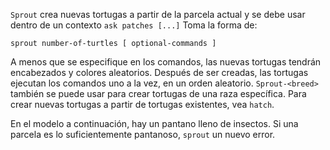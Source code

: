 ﻿`Sprout` crea nuevas tortugas a partir de la parcela actual y se debe usar dentro de un contexto `ask patches [...]` Toma la forma de:

 ```sprout number-of-turtles [ optional-commands ]```

A menos que se especifique en los comandos, las nuevas tortugas tendrán encabezados y colores aleatorios. Después de ser creadas, las tortugas ejecutan los comandos uno a la vez, en un orden aleatorio. `Sprout-<breed>` también se puede usar para crear tortugas de una raza específica. Para crear nuevas tortugas a partir de tortugas existentes, vea `hatch`.

En el modelo a continuación, hay un pantano lleno de insectos. Si una parcela es lo suficientemente pantanoso, `sprout` un nuevo error.